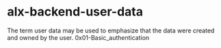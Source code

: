 # alx-backend-user-data
The term user data may be used to emphasize that the data were created and owned by the user.
0x01-Basic_authentication
